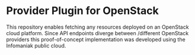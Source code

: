 # Provider Plugin for OpenStack

This repository enables fetching any resources deployed on an OpenStack cloud platform. Since API endpoints diverge between /different OpenStack providers this proof-of-concept implementation was developed using the Infomaniak public cloud.

